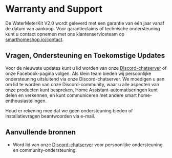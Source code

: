 # Warranty and Support
De WaterMeterKit V2.0 wordt geleverd met een garantie van één jaar vanaf de datum van aankoop. Voor garantieclaims of technische ondersteuning kunt u contact opnemen met ons klantenserviceteam op [smarthomeshop.io/contact](https://smarthomeshop.io/contact).

## Vragen, Ondersteuning en Toekomstige Updates

Voor de nieuwste updates kunt u lid worden van onze [Discord-chatserver](https://smarthomeshop.io/discord) of onze Facebook-pagina volgen. Als klein team bieden wij persoonlijke ondersteuning uitsluitend via onze Discord-chatserver. We moedigen u aan om lid te worden van onze Discord-community, waar u alle aspecten van onze producten kunt bespreken, Home Assistant-automatiseringen kunt delen en verkennen, en kunt communiceren met andere smart home-enthousiastelingen.

Houd er rekening mee dat we geen ondersteuning bieden of installatievragen beantwoorden via e-mail.

## Aanvullende bronnen

- Word lid van onze [Discord-chatserver](https://smarthomeshop.io/discord) voor persoonlijke ondersteuning en community-ondersteuning.
